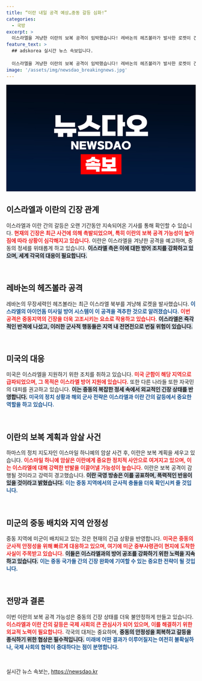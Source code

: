 ```yaml
---
title: “이란 내일 공격 예상…중동 갈등 심화!”
categories:
  - 국방
excerpt: >
  이스라엘을 겨냥한 이란의 보복 공격이 임박했습니다! 레바논의 헤즈볼라가 발사한 로켓이 긴장감을 고조시키는 가운데, 미국의 군함이 긴급 파견됐습니다. 중동의 불안정한 정세 속, 이란의 보복이 실제로 실행될지 주목됩니다.
feature_text: >
  ## adskorea 실시간 뉴스 속보입니다.

  이스라엘을 겨냥한 이란의 보복 공격이 임박했습니다! 레바논의 헤즈볼라가 발사한 로켓이 긴장감을 고조시키는 가운데, 미국의 군함이 긴급 파견됐습니다. 중동의 불안정한 정세 속, 이란의 보복이 실제로 실행될지 주목됩니다.
image: '/assets/img/newsdao_breakingnews.jpg'
---
```


<p><img src="/assets/img/newsdao_breakingnews.jpg" alt="adskorea 속보" /></p>

<h2 data-ke-size="size26">이스라엘과 이란의 긴장 관계</h2>

<p data-ke-size="size16">이스라엘과 이란 간의 갈등은 오랜 기간동안 지속되어온 기사를 통해 확인할 수 있습니다. <b><span style="color: #ee2323;">현재의 긴장은 최근 사건에 의해 촉발되었으며, 특히 이란의 보복 공격 가능성이 높아짐에 따라 상황이 심각해지고 있습니다.</span></b> 이란은 이스라엘을 겨냥한 공격을 예고하며, 중동의 정세를 위태롭게 하고 있습니다. <b><span style="background-color: #21538527;">이스라엘 측은 이에 대한 방어 조치를 강화하고 있으며, 세계 각국의 대응이 필요합니다.</span></b> </p>

<p data-ke-size="size16">&nbsp;</p>

<h2 data-ke-size="size26">레바논의 헤즈볼라 공격</h2>

<p data-ke-size="size16">레바논의 무장세력인 헤즈볼라는 최근 이스라엘 북부를 겨냥해 로켓을 발사했습니다. <b><span style="color: #1a5490;">이스라엘의 아이언돔 미사일 방어 시스템이 이 공격을 격추한 것으로 알려졌습니다.</span></b> <b><span style="color: #ee2323;">이번 공격은 중동지역의 긴장을 더욱 고조시키는 요소로 작용하고 있습니다.</span></b> <b><span style="background-color: #21538527;">이스라엘은 즉각적인 반격에 나섰고, 이러한 군사적 행동들은 지역 내 전면전으로 번질 위험이 있습니다.</span></b> </p>

<p data-ke-size="size16">&nbsp;</p>

<h2 data-ke-size="size26">미국의 대응</h2>

<p data-ke-size="size16">미국은 이스라엘을 지원하기 위한 조치를 취하고 있습니다. <b><span style="color: #ee2323;">미국 군함이 해당 지역으로 급파되었으며, 그 목적은 이스라엘 방어 지원에 있습니다.</span></b> 또한 다른 나라들 또한 자국민의 대피를 권고하고 있습니다. <b><span style="background-color: #21538527;">이는 중동의 복잡한 정세 속에서 외교적인 긴장 상태를 반영합니다.</span></b> <b><span style="color: #1a5490;">미국의 정치 상황과 해외 군사 전략은 이스라엘과 이란 간의 갈등에서 중요한 역할을 하고 있습니다.</span></b> </p>

<p data-ke-size="size16">&nbsp;</p>

<h2 data-ke-size="size26">이란의 보복 계획과 암살 사건</h2>

<p data-ke-size="size16">하마스의 정치 지도자인 이스마일 하니예의 암살 사건 후, 이란은 보복 계획을 세우고 있습니다. <b><span style="color: #ee2323;">이스마일 하니예 암살은 이란에게 중요한 정치적 사안으로 여겨지고 있으며, 이는 이스라엘에 대해 강력한 반발을 이끌어낼 가능성이 높습니다.</span></b> 이란은 보복 공격이 감행될 것이라고 강력히 경고했습니다. <b><span style="background-color: #21538527;">이란 국영 방송은 이를 공표하며, 폭력적인 반응이 있을 것이라고 밝혔습니다.</span></b> <b><span style="color: #1a5490;">이는 중동 지역에서의 군사적 충돌을 더욱 확인시켜 줄 것입니다.</span></b> </p>

<p data-ke-size="size16">&nbsp;</p>

<h2 data-ke-size="size26">미군의 중동 배치와 지역 안정성</h2>

<p data-ke-size="size16">중동 지역에 미군이 배치되고 있는 것은 현재의 긴급 상황을 반영합니다. <b><span style="color: #ee2323;">미국은 중동의 군사적 안정성을 위해 빠르게 대응하고 있으며, 여기에 미군 중부사령관이 현지에 도착한 사실이 주목받고 있습니다.</span></b> <b><span style="background-color: #21538527;">이들은 이스라엘과의 방어 공조를 강화하기 위한 노력을 지속하고 있습니다.</span></b> <b><span style="color: #1a5490;">이는 중동 국가들 간의 긴장 완화에 기여할 수 있는 중요한 전략이 될 것입니다.</span></b> </p>

<p data-ke-size="size16">&nbsp;</p>

<h2 data-ke-size="size26">전망과 결론</h2>

<p data-ke-size="size16">이번 이란의 보복 공격 가능성은 중동의 긴장 상태를 더욱 불안정하게 만들고 있습니다. <b><span style="color: #ee2323;">이스라엘과 이란 간의 갈등은 국제 사회의 큰 관심사가 되어 있으며, 이를 해결하기 위한 외교적 노력이 필요합니다.</span></b> 각국의 대처는 중요하며, <b><span style="background-color: #21538527;">중동의 안정성을 회복하고 갈등을 종식하기 위한 협상은 필수적입니다.</span></b> <b><span style="color: #1a5490;">미래에 어떤 결과가 이루어질지는 여전히 불확실하나, 국제 사회의 협력이 중대하다는 점이 분명합니다.</span></b> </p>

<p data-ke-size="size16">&nbsp;</p>
실시간 뉴스 속보는, <a href="https://newsdao.kr" rel="dofollow">https://newsdao.kr</a>


